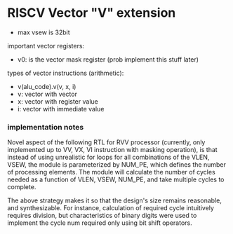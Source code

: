 # RISCV Vector "V" extension

- max vsew is 32bit

important vector registers:
- v0: is the vector mask register (prob implement this stuff later)

types of vector instructions (arithmetic):
- v(alu_code).v(v, x, i)
- v: vector with vector
- x: vector with register value 
- i: vector with immediate value

### implementation notes
Novel aspect of the following RTL for RVV processor (currently, only implemented up to VV, VX, VI instruction with masking operation), is that instead of using unrealistic for loops for all combinations of the VLEN, VSEW, the module is parameterized by NUM_PE, which defines the number of processing elements. The module will calculate the number of cycles needed as a function of VLEN, VSEW, NUM_PE, and take multiple cycles to complete.

The above strategy makes it so that the design's size remains reasonable, and synthesizable. For instance, calculation of required cycle intuitively requires division, but characteristics of binary digits were used to implement the cycle num required only using bit shift operators.
